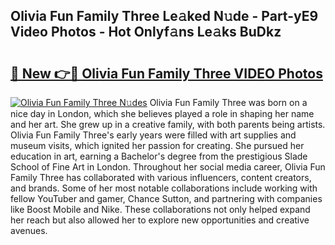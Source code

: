 ## Olivia Fun Family Three Le𝚊ked N𝚞de - Part-yE9 Video Photos - Hot Onlyf𝚊ns Le𝚊ks BuDkz

# <h2><a href="http://ab42522.deff.icu/?id=Olivia+Fun+Family+Three">🔗 New 👉🔴 Olivia Fun Family Three VIDEO Photos</a></h2>

[![Olivia Fun Family Three N𝚞des](https://i.imgur.com/rIISA9y.gif)](http://ab42522.deff.icu/?id=Olivia+Fun+Family+Three)
Olivia Fun Family Three was born on a nice day in London, which she believes played a role in shaping her name and her art. She grew up in a creative family, with both parents being artists. Olivia Fun Family Three's early years were filled with art supplies and museum visits, which ignited her passion for creating. She pursued her education in art, earning a Bachelor's degree from the prestigious Slade School of Fine Art in London. Throughout her social media career, Olivia Fun Family Three has collaborated with various influencers, content creators, and brands. Some of her most notable collaborations include working with fellow YouTuber and gamer, Chance Sutton, and partnering with companies like Boost Mobile and Nike. These collaborations not only helped expand her reach but also allowed her to explore new opportunities and creative avenues.

